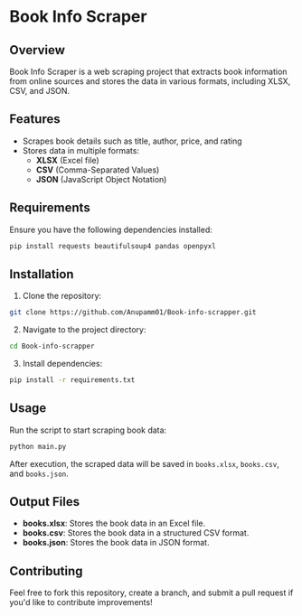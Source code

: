 # Book Info Scraper

## Overview
Book Info Scraper is a web scraping project that extracts book information from online sources and stores the data in various formats, including XLSX, CSV, and JSON.

## Features
- Scrapes book details such as title, author, price, and rating
- Stores data in multiple formats:
  - **XLSX** (Excel file)
  - **CSV** (Comma-Separated Values)
  - **JSON** (JavaScript Object Notation)

## Requirements
Ensure you have the following dependencies installed:
```bash
pip install requests beautifulsoup4 pandas openpyxl
```

## Installation
1. Clone the repository:
```bash
git clone https://github.com/Anupamm01/Book-info-scrapper.git
```
2. Navigate to the project directory:
```bash
cd Book-info-scrapper
```
3. Install dependencies:
```bash
pip install -r requirements.txt
```

## Usage
Run the script to start scraping book data:
```bash
python main.py
```
After execution, the scraped data will be saved in `books.xlsx`, `books.csv`, and `books.json`.

## Output Files
- **books.xlsx**: Stores the book data in an Excel file.
- **books.csv**: Stores the book data in a structured CSV format.
- **books.json**: Stores the book data in JSON format.

## Contributing
Feel free to fork this repository, create a branch, and submit a pull request if you'd like to contribute improvements!


